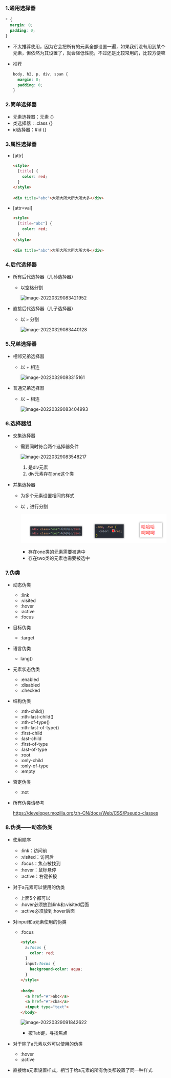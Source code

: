 ### 1.通用选择器

```css
* {
  margin: 0;
  padding: 0;
}
```

- 不太推荐使用，因为它会把所有的元素全部设置一遍，如果我们没有用到某个元素，但依然为其设置了，就会降低性能，不过还是比较常用的，比较方便嘛

- 推荐

  ```css
  body, h2, p, div, span {
    margin: 0;
    padding: 0;
  }
  ```

### 2.简单选择器

- 元素选择器：元素 {}
- 类选择器：.class {}
- id选择器：#id {}

### 3.属性选择器

- [attr]

  ```html
  <style>
    [title] {
      color: red;
    }
  </style>
  
  <div title="abc">大所大所大所大所大多</div>
  ```

- [attr=val]

  ```html
  <style>
    [title="abc"] {
      color: red;
    }
  </style>
  
  <div title="abc">大所大所大所大所大多</div>
  ```

### 4.后代选择器

- 所有后代选择器（儿孙选择器）

  - 以空格分割

    ![image-20220329083421952](https://s2.loli.net/2022/03/29/Ap6HJKhIrDmqujd.png)

- 直接后代选择器（儿子选择器）

  - 以 `>` 分割

    ![image-20220329083440128](https://s2.loli.net/2022/03/29/8Pi7tKVuSzqxpZl.png)

### 5.兄弟选择器

- 相邻兄弟选择器

  - 以 + 相连

    ![image-20220329083315161](https://s2.loli.net/2022/03/29/2whXcrEMk8I419R.png)

- 普通兄弟选择器

  - 以 ~ 相连

    ![image-20220329083404993](https://s2.loli.net/2022/03/29/DKJZLS2yE5NPlkI.png)

### 6.选择器组

- 交集选择器

  - 需要同时符合两个选择器条件

    ![image-20220329083548217](https://s2.loli.net/2022/03/29/N1Q3SBzVX6bcD7J.png)

    1. 是div元素
    2. div元素存在one这个类
  
- 并集选择器

  - 为多个元素设置相同的样式

  - 以 `,` 进行分割

    ![image-20220430080500631](images/image-20220430080500631.png)

    - 存在one类的元素需要被选中
    - 存在two类的元素也需要被选中

### 7.伪类

- 动态伪类

  - :link
  - :visited
  - :hover
  - :active
  - :focus

- 目标伪类

  - :target

- 语言伪类

  - lang()

- 元素状态伪类

  - :enabled
  - :disabled
  - :checked

- 结构伪类

  - :nth-child()
  - :nth-last-child()
  - :nth-of-type()
  - :nth-last-of-type()
  - :first-child
  - :last-child
  - :first-of-type
  - :last-of-type
  - :root
  - :only-child
  - :only-of-type
  - :empty

- 否定伪类

  - :not

- 所有伪类请参考

  https://developer.mozilla.org/zh-CN/docs/Web/CSS/Pseudo-classes

### 8.伪类——动态伪类

- 使用顺序

  - :link：访问前
  - :visited：访问后
  - :focus：焦点被找到
  - :hover：鼠标悬停
  - :active：右键长按

- 对于a元素可以使用的伪类

  - 上面5个都可以
  - :hover必须放到:link和:visited后面
  - :active必须放到:hover后面

- 对input和a元素使用的伪类

  - :focus

    ```html
    <style>
      a:focus {
        color: red;
      }
      input:focus {
        background-color: aqua;
      }
    </style>
    
    <body>
      <a href="#">abc</a>
      <a href="#">cba</a>
      <input type="text">
    </body>
    ```

    ![image-20220329091842622](https://s2.loli.net/2022/03/29/yfbu3DFX7GmMl5N.png)

    - 按Tab键，寻找焦点

- 对于除了a元素以外可以使用的伪类

  - :hover
  - :active
  
- 直接给a元素设置样式，相当于给a元素的所有伪类都设置了同一种样式

